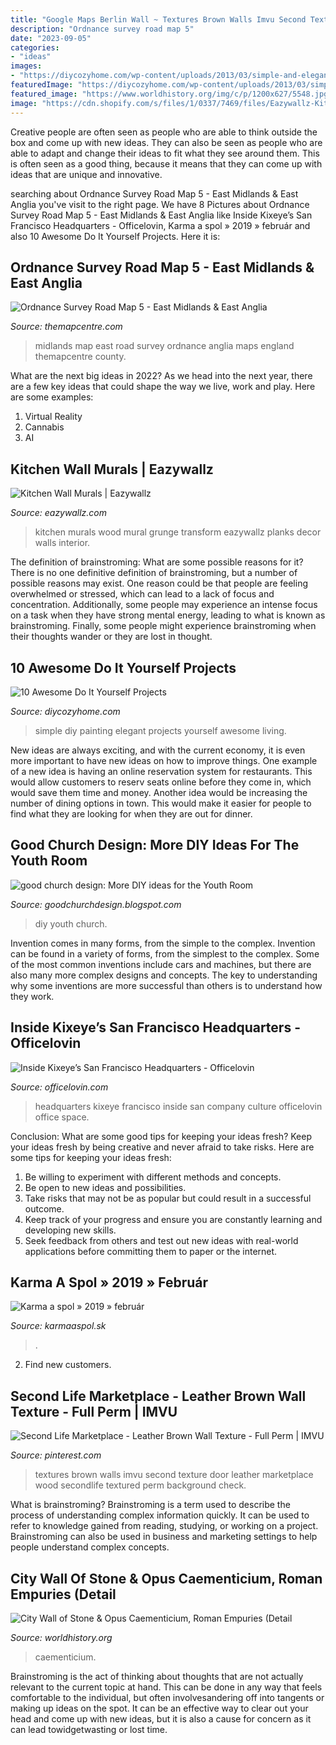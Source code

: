 ```yaml
---
title: "Google Maps Berlin Wall ~ Textures Brown Walls Imvu Second Texture Door Leather Marketplace Wood Secondlife Textured Perm Background Check"
description: "Ordnance survey road map 5"
date: "2023-09-05"
categories:
- "ideas"
images:
- "https://diycozyhome.com/wp-content/uploads/2013/03/simple-and-elegant-wall-art-diy.jpg"
featuredImage: "https://diycozyhome.com/wp-content/uploads/2013/03/simple-and-elegant-wall-art-diy.jpg"
featured_image: "https://www.worldhistory.org/img/c/p/1200x627/5548.jpg"
image: "https://cdn.shopify.com/s/files/1/0337/7469/files/Eazywallz-Kitchen-Wall-Mural-Idea-10-wood.jpg?2763005364883207305"
---
```



Creative people are often seen as people who are able to think outside the box and come up with new ideas. They can also be seen as people who are able to adapt and change their ideas to fit what they see around them. This is often seen as a good thing, because it means that they can come up with ideas that are unique and innovative.

	

		
searching about Ordnance Survey Road Map 5 - East Midlands &amp; East Anglia you've visit to the right page. We have 8 Pictures about Ordnance Survey Road Map 5 - East Midlands &amp; East Anglia like Inside Kixeye’s San Francisco Headquarters - Officelovin, Karma a spol » 2019 » február and also 10 Awesome Do It Yourself Projects. Here it is:
		
    
## Ordnance Survey Road Map 5 - East Midlands &amp; East Anglia

<img loading=lazy src="https://www.themapcentre.com/ekmps/shops/themapcentre/images/ordnance-survey-road-map-5-east-midlands-east-anglia-[3]-13360-p.jpg" onerror="this.onerror=null;this.src='https://tse4.mm.bing.net/th?id=OIP.YgPTy_gZNoN7ajXgoOtQ0gHaGB&amp;pid=15.1';" alt="Ordnance Survey Road Map 5 - East Midlands &amp; East Anglia">

_Source: themapcentre.com_

>midlands map east road survey ordnance anglia maps england themapcentre county. 

	

What are the next big ideas in 2022?
As we head into the next year, there are a few key ideas that could shape the way we live, work and play. Here are some examples: 
1. Virtual Reality 
2. Cannabis 
3. AI 

    
## Kitchen Wall Murals | Eazywallz

<img loading=lazy src="https://cdn.shopify.com/s/files/1/0337/7469/files/Eazywallz-Kitchen-Wall-Mural-Idea-10-wood.jpg?2763005364883207305" onerror="this.onerror=null;this.src='https://tse4.mm.bing.net/th?id=OIP.RmSoJWaQDgH7G75eLRAbXQHaFS&amp;pid=15.1';" alt="Kitchen Wall Murals | Eazywallz">

_Source: eazywallz.com_

>kitchen murals wood mural grunge transform eazywallz planks decor walls interior. 

	

The definition of brainstroming: What are some possible reasons for it?
There is no one definitive definition of brainstroming, but a number of possible reasons may exist. One reason could be that people are feeling overwhelmed or stressed, which can lead to a lack of focus and concentration. Additionally, some people may experience an intense focus on a task when they have strong mental energy, leading to what is known as brainstroming. Finally, some people might experience brainstroming when their thoughts wander or they are lost in thought.

    
## 10 Awesome Do It Yourself Projects

<img loading=lazy src="https://diycozyhome.com/wp-content/uploads/2013/03/simple-and-elegant-wall-art-diy.jpg" onerror="this.onerror=null;this.src='https://tse1.mm.bing.net/th?id=OIP.qLei1nBDpvzhxRihYVauVgHaJ3&amp;pid=15.1';" alt="10 Awesome Do It Yourself Projects">

_Source: diycozyhome.com_

>simple diy painting elegant projects yourself awesome living. 

	

New ideas are always exciting, and with the current economy, it is even more important to have new ideas on how to improve things. One example of a new idea is having an online reservation system for restaurants. This would allow customers to reserv seats online before they come in, which would save them time and money. Another idea would be increasing the number of dining options in town. This would make it easier for people to find what they are looking for when they are out for dinner.

    
## Good Church Design: More DIY Ideas For The Youth Room

<img loading=lazy src="https://1.bp.blogspot.com/_REjQQ5OAUrM/S8ruVYW7leI/AAAAAAAAEcA/UHXumJzZE58/s1600/pslablight.jpg" onerror="this.onerror=null;this.src='https://tse1.mm.bing.net/th?id=OIP.M8neWA_3Rk71GS0D0aUczgAAAA&amp;pid=15.1';" alt="good church design: More DIY ideas for the Youth Room">

_Source: goodchurchdesign.blogspot.com_

>diy youth church. 

	

Invention comes in many forms, from the simple to the complex.
Invention can be found in a variety of forms, from the simplest to the complex. Some of the most common inventions include cars and machines, but there are also many more complex designs and concepts. The key to understanding why some inventions are more successful than others is to understand how they work.

    
## Inside Kixeye’s San Francisco Headquarters - Officelovin

<img loading=lazy src="http://www.officelovin.com/wp-content/uploads/2014/05/kixeye7.jpg" onerror="this.onerror=null;this.src='https://tse4.mm.bing.net/th?id=OIP.E6lXxcWDz06XSBY4sMbHGgHaE7&amp;pid=15.1';" alt="Inside Kixeye’s San Francisco Headquarters - Officelovin">

_Source: officelovin.com_

>headquarters kixeye francisco inside san company culture officelovin office space. 

	

Conclusion: What are some good tips for keeping your ideas fresh?
Keep your ideas fresh by being creative and never afraid to take risks. Here are some tips for keeping your ideas fresh:
1. Be willing to experiment with different methods and concepts.
2. Be open to new ideas and possibilities.
3. Take risks that may not be as popular but could result in a successful outcome. 
4. Keep track of your progress and ensure you are constantly learning and developing new skills. 
5. Seek feedback from others and test out new ideas with real-world applications before committing them to paper or the internet.

    
## Karma A Spol » 2019 » Február

<img loading=lazy src="http://i.aagag.com/AmZZr.jpg" onerror="this.onerror=null;this.src='https://tse2.mm.bing.net/th?id=OIP.Jr-IL8vTbIXHAoChXFX9AwHaJ6&amp;pid=15.1';" alt="Karma a spol » 2019 » február">

_Source: karmaaspol.sk_

>. 

	

2. Find new customers.

    
## Second Life Marketplace - Leather Brown Wall Texture - Full Perm | IMVU

<img loading=lazy src="https://s-media-cache-ak0.pinimg.com/736x/2e/12/31/2e12319dcc05e3a59eea0167b95b4048.jpg" onerror="this.onerror=null;this.src='https://tse2.mm.bing.net/th?id=OIP.YmhD8EqP63l_1VI5sZtytQAAAA&amp;pid=15.1';" alt="Second Life Marketplace - Leather Brown Wall Texture - Full Perm | IMVU">

_Source: pinterest.com_

>textures brown walls imvu second texture door leather marketplace wood secondlife textured perm background check. 

	

What is brainstroming?
Brainstroming is a term used to describe the process of understanding complex information quickly. It can be used to refer to knowledge gained from reading, studying, or working on a project. Brainstroming can also be used in business and marketing settings to help people understand complex concepts.

    
## City Wall Of Stone &amp; Opus Caementicium, Roman Empuries (Detail

<img loading=lazy src="https://www.worldhistory.org/img/c/p/1200x627/5548.jpg" onerror="this.onerror=null;this.src='https://tse3.mm.bing.net/th?id=OIP.xFdPYn61179VSRFT8J6U1QHaD3&amp;pid=15.1';" alt="City Wall of Stone &amp; Opus Caementicium, Roman Empuries (Detail">

_Source: worldhistory.org_

>caementicium. 

	

Brainstroming is the act of thinking about thoughts that are not actually relevant to the current topic at hand. This can be done in any way that feels comfortable to the individual, but often involvesandering off into tangents or making up ideas on the spot. It can be an effective way to clear out your head and come up with new ideas, but it is also a cause for concern as it can lead towidgetwasting or lost time.

